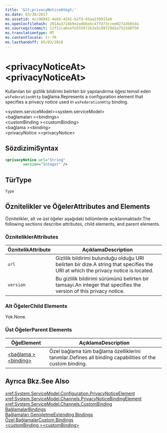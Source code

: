 ```yaml
---
title: '&lt;privacyNoticeAt&gt;'
ms.date: 03/30/2017
ms.assetid: 4cc96942-4eb9-4241-b2fd-45aa239915e8
ms.openlocfilehash: 2914a3716b9e2adb6ebc47fd73ccee027a3b65da
ms.sourcegitcommit: 11f11ca6cefe555972b3a5c99729d1a7523d8f50
ms.translationtype: MT
ms.contentlocale: tr-TR
ms.lasthandoff: 05/03/2018
---
```

# <a name="ltprivacynoticeatgt"></a><span data-ttu-id="3ec17-102">&lt;privacyNoticeAt&gt;</span><span class="sxs-lookup"><span data-stu-id="3ec17-102">&lt;privacyNoticeAt&gt;</span></span>
<span data-ttu-id="3ec17-103">Kullanılan bir gizlilik bildirimi belirten bir yapılandırma öğesi temsil eden `wsFederationHttp` bağlama.</span><span class="sxs-lookup"><span data-stu-id="3ec17-103">Represents a configuration element that specifies a privacy notice used in `wsFederationHttp` binding.</span></span>  
  
 <span data-ttu-id="3ec17-104">\<system.serviceModel></span><span class="sxs-lookup"><span data-stu-id="3ec17-104">\<system.serviceModel></span></span>  
<span data-ttu-id="3ec17-105">\<bağlamaları ></span><span class="sxs-lookup"><span data-stu-id="3ec17-105">\<bindings></span></span>  
<span data-ttu-id="3ec17-106">\<customBinding ></span><span class="sxs-lookup"><span data-stu-id="3ec17-106">\<customBinding></span></span>  
<span data-ttu-id="3ec17-107">\<bağlama ></span><span class="sxs-lookup"><span data-stu-id="3ec17-107">\<binding></span></span>  
<span data-ttu-id="3ec17-108">\<privacyNotice ></span><span class="sxs-lookup"><span data-stu-id="3ec17-108">\<privacyNotice></span></span>  
  
## <a name="syntax"></a><span data-ttu-id="3ec17-109">Sözdizimi</span><span class="sxs-lookup"><span data-stu-id="3ec17-109">Syntax</span></span>  
  
```xml  
<privacyNotice url="String"  
        version="Integer" />  
```  
  
## <a name="type"></a><span data-ttu-id="3ec17-110">Tür</span><span class="sxs-lookup"><span data-stu-id="3ec17-110">Type</span></span>  
 `Type`  
  
## <a name="attributes-and-elements"></a><span data-ttu-id="3ec17-111">Öznitelikler ve Öğeler</span><span class="sxs-lookup"><span data-stu-id="3ec17-111">Attributes and Elements</span></span>  
 <span data-ttu-id="3ec17-112">Öznitelikler, alt ve üst öğeler aşağıdaki bölümlerde açıklanmaktadır.</span><span class="sxs-lookup"><span data-stu-id="3ec17-112">The following sections describe attributes, child elements, and parent elements.</span></span>  
  
### <a name="attributes"></a><span data-ttu-id="3ec17-113">Öznitelikler</span><span class="sxs-lookup"><span data-stu-id="3ec17-113">Attributes</span></span>  
  
|<span data-ttu-id="3ec17-114">Öznitelik</span><span class="sxs-lookup"><span data-stu-id="3ec17-114">Attribute</span></span>|<span data-ttu-id="3ec17-115">Açıklama</span><span class="sxs-lookup"><span data-stu-id="3ec17-115">Description</span></span>|  
|---------------|-----------------|  
|`url`|<span data-ttu-id="3ec17-116">Gizlilik bildirimi bulunduğu olduğu URI belirten bir dize.</span><span class="sxs-lookup"><span data-stu-id="3ec17-116">A string that specifies the URI at which the privacy notice is located.</span></span>|  
|`version`|<span data-ttu-id="3ec17-117">Bu gizlilik bildirimi sürümünü belirten bir tamsayı.</span><span class="sxs-lookup"><span data-stu-id="3ec17-117">An integer that specifies the version of this privacy notice.</span></span>|  
  
### <a name="child-elements"></a><span data-ttu-id="3ec17-118">Alt Öğeler</span><span class="sxs-lookup"><span data-stu-id="3ec17-118">Child Elements</span></span>  
 <span data-ttu-id="3ec17-119">Yok.</span><span class="sxs-lookup"><span data-stu-id="3ec17-119">None.</span></span>  
  
### <a name="parent-elements"></a><span data-ttu-id="3ec17-120">Üst Öğeler</span><span class="sxs-lookup"><span data-stu-id="3ec17-120">Parent Elements</span></span>  
  
|<span data-ttu-id="3ec17-121">Öğe</span><span class="sxs-lookup"><span data-stu-id="3ec17-121">Element</span></span>|<span data-ttu-id="3ec17-122">Açıklama</span><span class="sxs-lookup"><span data-stu-id="3ec17-122">Description</span></span>|  
|-------------|-----------------|  
|[<span data-ttu-id="3ec17-123">\<bağlama ></span><span class="sxs-lookup"><span data-stu-id="3ec17-123">\<binding></span></span>](../../../../../docs/framework/misc/binding.md)|<span data-ttu-id="3ec17-124">Özel bağlama tüm bağlama özelliklerini tanımlar.</span><span class="sxs-lookup"><span data-stu-id="3ec17-124">Defines all binding capabilities of the custom binding.</span></span>|  
  
## <a name="see-also"></a><span data-ttu-id="3ec17-125">Ayrıca Bkz.</span><span class="sxs-lookup"><span data-stu-id="3ec17-125">See Also</span></span>  
 <xref:System.ServiceModel.Configuration.PrivacyNoticeElement>  
 <xref:System.ServiceModel.Channels.PrivacyNoticeBindingElement>  
 <xref:System.ServiceModel.Channels.CustomBinding>  
 [<span data-ttu-id="3ec17-126">Bağlamalar</span><span class="sxs-lookup"><span data-stu-id="3ec17-126">Bindings</span></span>](../../../../../docs/framework/wcf/bindings.md)  
 [<span data-ttu-id="3ec17-127">Bağlamaları Genişletme</span><span class="sxs-lookup"><span data-stu-id="3ec17-127">Extending Bindings</span></span>](../../../../../docs/framework/wcf/extending/extending-bindings.md)  
 [<span data-ttu-id="3ec17-128">Özel Bağlamalar</span><span class="sxs-lookup"><span data-stu-id="3ec17-128">Custom Bindings</span></span>](../../../../../docs/framework/wcf/extending/custom-bindings.md)  
 [<span data-ttu-id="3ec17-129">\<customBinding ></span><span class="sxs-lookup"><span data-stu-id="3ec17-129">\<customBinding></span></span>](../../../../../docs/framework/configure-apps/file-schema/wcf/custombinding.md)

